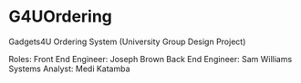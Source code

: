 # G4UOrdering
Gadgets4U Ordering System (University Group Design Project)

Roles:
  Front End Engineer: Joseph Brown
  Back End Engineer: Sam Williams
  Systems Analyst: Medi Katamba
